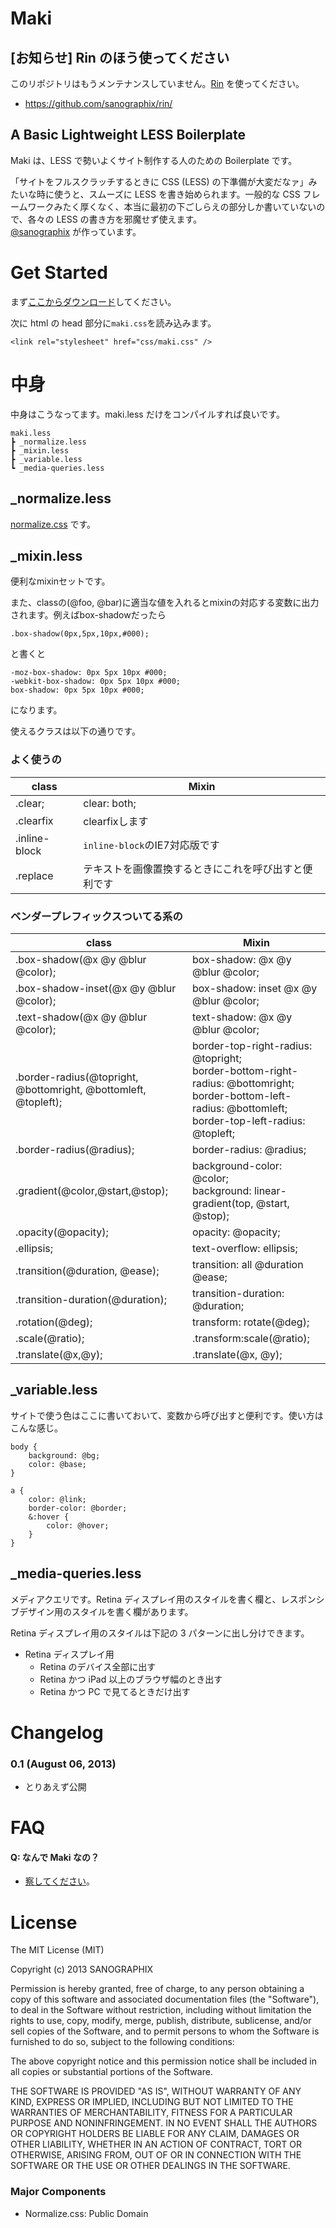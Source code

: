 # Maki

## [お知らせ] Rin のほう使ってください

このリポジトリはもうメンテナンスしていません。[Rin](https://github.com/sanographix/rin) を使ってください。

- <https://github.com/sanographix/rin/>


## A Basic Lightweight LESS Boilerplate

Maki は、LESS で勢いよくサイト制作する人のための Boilerplate です。

「サイトをフルスクラッチするときに CSS (LESS) の下準備が大変だなァ」みたいな時に使うと、スムーズに LESS を書き始められます。一般的な CSS フレームワークみたく厚くなく、本当に最初の下ごしらえの部分しか書いていないので、各々の LESS の書き方を邪魔せず使えます。   
[@sanographix](http://twitter.com/sanographix) が作っています。



# Get Started

まず[ここからダウンロード](https://github.com/sanographix/maki/archive/master.zip)してください。

次に html の head 部分に`maki.css`を読み込みます。

	<link rel="stylesheet" href="css/maki.css" />


# 中身

中身はこうなってます。maki.less だけをコンパイルすれば良いです。

	maki.less
	┣ _normalize.less
	┣ _mixin.less
	┣ _variable.less
	┗ _media-queries.less


## _normalize.less


[normalize.css](http://necolas.github.io/normalize.css/) です。


## _mixin.less

便利なmixinセットです。

また、classの(@foo, @bar)に適当な値を入れるとmixinの対応する変数に出力されます。例えばbox-shadowだったら

	.box-shadow(0px,5px,10px,#000);

と書くと

    -moz-box-shadow: 0px 5px 10px #000;
    -webkit-box-shadow: 0px 5px 10px #000;
    box-shadow: 0px 5px 10px #000;

になります。

使えるクラスは以下の通りです。

### よく使うの

| class | Mixin |
|-------|-----|
|.clear;|clear: both;|
|.clearfix|clearfixします|
|.inline-block|`inline-block`のIE7対応版です|
|.replace|テキストを画像置換するときにこれを呼び出すと便利です|
  
  
### ベンダープレフィックスついてる系の

| class | Mixin |
|-------|-----|
|.box-shadow(@x @y @blur @color);|box-shadow: @x @y @blur @color;|
|.box-shadow-inset(@x @y @blur @color); | box-shadow: inset @x @y @blur @color; |
|.text-shadow(@x @y @blur @color);| text-shadow: @x @y @blur @color; |
|.border-radius(@topright, @bottomright, @bottomleft, @topleft);|border-top-right-radius: @topright;<br/>border-bottom-right-radius: @bottomright;<br/>border-bottom-left-radius: @bottomleft;<br/>border-top-left-radius: @topleft; |
|.border-radius(@radius);| border-radius: @radius; |
|.gradient(@color,@start,@stop);| background-color: @color;<br/>background: linear-gradient(top, @start, @stop);|
|.opacity(@opacity);|opacity: @opacity;|
|.ellipsis;|text-overflow: ellipsis;|
|.transition(@duration, @ease);|    transition: all @duration @ease;|
|.transition-duration(@duration);|transition-duration: @duration;|
|.rotation(@deg);|transform: rotate(@deg);|
|.scale(@ratio);|.transform:scale(@ratio);|
|.translate(@x,@y);|.translate(@x, @y);|


## _variable.less
  
サイトで使う色はここに書いておいて、変数から呼び出すと便利です。使い方はこんな感じ。


	body {
	    background: @bg;
	    color: @base;
	}

	a {
	    color: @link;
	    border-color: @border;	
	    &:hover {
	        color: @hover;
	    }
	}


## _media-queries.less
  
メディアクエリです。Retina ディスプレイ用のスタイルを書く欄と、レスポンシブデザイン用のスタイルを書く欄があります。

Retina ディスプレイ用のスタイルは下記の 3 パターンに出し分けできます。

* Retina ディスプレイ用
	* Retina のデバイス全部に出す
	* Retina かつ iPad 以上のブラウザ幅のとき出す
	* Retina かつ PC で見てるときだけ出す
    
# Changelog

### 0.1 (August 06, 2013)

* とりあえず公開


# FAQ

#### Q: なんで Maki なの？

* [察してください](https://www.google.co.jp/search?q=%E8%A5%BF%E6%9C%A8%E9%87%8E%E7%9C%9F%E5%A7%AB)。


# License

The MIT License (MIT)

Copyright (c) 2013 SANOGRAPHIX

Permission is hereby granted, free of charge, to any person obtaining a copy of
this software and associated documentation files (the "Software"), to deal in
the Software without restriction, including without limitation the rights to
use, copy, modify, merge, publish, distribute, sublicense, and/or sell copies of
the Software, and to permit persons to whom the Software is furnished to do so,
subject to the following conditions:

The above copyright notice and this permission notice shall be included in all
copies or substantial portions of the Software.

THE SOFTWARE IS PROVIDED "AS IS", WITHOUT WARRANTY OF ANY KIND, EXPRESS OR
IMPLIED, INCLUDING BUT NOT LIMITED TO THE WARRANTIES OF MERCHANTABILITY, FITNESS
FOR A PARTICULAR PURPOSE AND NONINFRINGEMENT. IN NO EVENT SHALL THE AUTHORS OR
COPYRIGHT HOLDERS BE LIABLE FOR ANY CLAIM, DAMAGES OR OTHER LIABILITY, WHETHER
IN AN ACTION OF CONTRACT, TORT OR OTHERWISE, ARISING FROM, OUT OF OR IN
CONNECTION WITH THE SOFTWARE OR THE USE OR OTHER DEALINGS IN THE SOFTWARE.

### Major Components

* Normalize.css: Public Domain
